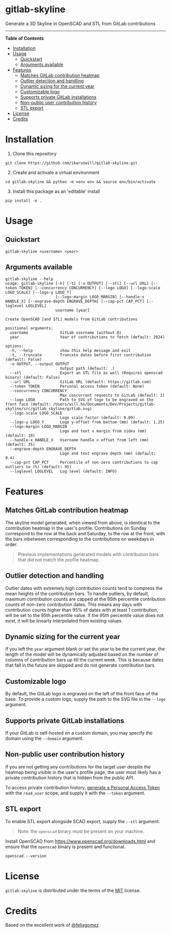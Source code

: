 # gitlab-skyline <!-- omit from toc -->
Generate a 3D Skyline in OpenSCAD and STL from GitLab contributions

<!-- [![PyPI - Version](https://img.shields.io/pypi/v/gitlab-skyline.svg)](https://pypi.org/project/gitlab-skyline)
[![PyPI - Python Version](https://img.shields.io/pypi/pyversions/gitlab-skyline.svg)](https://pypi.org/project/gitlab-skyline) -->

-----

**Table of Contents**

- [Installation](#installation)
- [Usage](#usage)
  - [Quickstart](#quickstart)
  - [Arguments available](#arguments-available)
- [Features](#features)
  - [Matches GitLab contribution heatmap](#matches-gitlab-contribution-heatmap)
  - [Outlier detection and handling](#outlier-detection-and-handling)
  - [Dynamic sizing for the current year](#dynamic-sizing-for-the-current-year)
  - [Customizable logo](#customizable-logo)
  - [Supports private GitLab installations](#supports-private-gitlab-installations)
  - [Non-public user contribution history](#non-public-user-contribution-history)
  - [STL export](#stl-export)
- [License](#license)
- [Credits](#credits)

# Installation
1. Clone this repository
```
git clone https://github.com/ikaruswill/gitlab-skyline.git
```
2. Create and activate a virtual environment
```
cd gitlab-skyline && python -m venv env && source env/bin/activate
```
3. Install this package as an 'editable' install
```
pip install -e .
```
# Usage

## Quickstart
```
gitlab-skyline <username> <year>
```

## Arguments available
```
gitlab-skyline --help
usage: gitlab-skyline [-h] [-t] [-o OUTPUT] [--stl] [--url URL] [--token TOKEN] [--concurrency CONCURRENCY] [--logo LOGO] [--logo-scale LOGO_SCALE] [--logo-y LOGO_Y]
                      [--logo-margin LOGO_MARGIN] [--handle-x HANDLE_X] [--engrave-depth ENGRAVE_DEPTH] [--cap-pct CAP_PCT] [--loglevel LOGLEVEL]
                      username [year]

Create OpenSCAD [and STL] models from GitLab contributions

positional arguments:
  username              GitLab username (without @)
  year                  Year of contributions to fetch (default: 2024)

options:
  -h, --help            show this help message and exit
  -t, --truncate        Truncate dates before first contribution (default: False)
  -o OUTPUT, --output OUTPUT
                        Output path (default: .)
  --stl                 Export an STL file as well (Requires openscad binary) (default: False)
  --url URL             GitLab URL (default: https://gitlab.com)
  --token TOKEN         Personal access token (default: None)
  --concurrency CONCURRENCY
                        Max concurrent requests to GitLab (default: 2)
  --logo LOGO           Path to SVG of logo to be engraved on the front face (default: /Users/will.ho/Documents/Dev/Projects/gitlab-skyline/src/gitlab_skyline/gitlab.svg)
  --logo-scale LOGO_SCALE
                        Logo scale factor (default: 0.09)
  --logo-y LOGO_Y       Logo y-offset from bottom (mm) (default: 1.25)
  --logo-margin LOGO_MARGIN
                        Logo and text x margin from sides (mm) (default: 10)
  --handle-x HANDLE_X   Username handle x offset from left (mm) (default: 35)
  --engrave-depth ENGRAVE_DEPTH
                        Logo and text engrave depth (mm) (default: 0.4)
  --cap-pct CAP_PCT     Percentile of non-zero contributions to cap outliers to (%) (default: 95)
  --loglevel LOGLEVEL   Log level (default: INFO)
```

# Features
## Matches GitLab contribution heatmap
The skyline model generated, when viewed from above, is identical to the contribution heatmap in the user's profile. Contributions on Sunday correspond to the row at the back and Saturday, to the row at the front, with the bars inbetween corresponding to the contributions on weekdays in order.

>Previous implementations generated models with contribution bars that did not match the profile heatmap.

## Outlier detection and handling
Outlier dates with extremely high contribution counts tend to compress the mean heights of the contribution bars. To handle outliers, by default, maximum contribution counts are capped at the 95th percentile contribution counts of non-zero contribution dates. This means any days with contribution counts higher than 95% of dates with at least 1 contribution, will be set to the 95th percentile value. If the 95th percentile value does not exist, it will be linearly interpolated from existing values.

## Dynamic sizing for the current year
If you left the `year` argument blank or set the year to be the current year, the length of the model will be dynamically adjusted based on the number of columns of contribution bars up till the current week. This is because dates that fall in the future are skipped and do not generate contribution bars.

## Customizable logo
By default, the GitLab logo is engraved on the left of the front face of the base.
 To provide a custom logo, supply the path to the SVG file in the `--logo` argument.

## Supports private GitLab installations
If your GitLab is self-hosted on a custom domain, you may specify the domain using the `--domain` argument.

## Non-public user contribution history
If you are not getting any contributions for the target user despite the heatmap being visible in the user's profile page, the user most likely has a private contribution history that is hidden from the public API.

To access private contribution history, [generate a Personal Access Token](https://docs.gitlab.com/ee/user/profile/personal_access_tokens.html#create-a-personal-access-token) with the `read_user` scope, and supply it with the `--token` argument. 

## STL export
To enable STL export alongside SCAD export, supply the `--stl` argument. 

> Note: the `openscad` binary must be present on your machine.

Install OpenSCAD from https://www.openscad.org/downloads.html and ensure that the `openscad` binary is present and functional.
```
openscad --version
```

# License

`gitlab-skyline` is distributed under the terms of the [MIT](https://spdx.org/licenses/MIT.html) license.

# Credits
Based on the excellent work of [@felixgomez](https://github.com/felixgomez/gitlab-skyline)